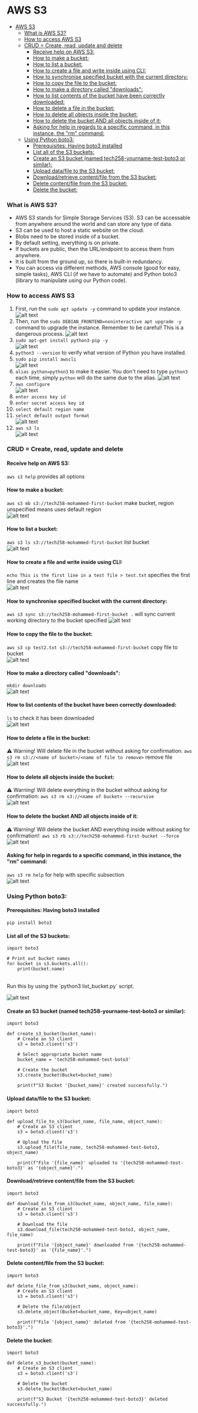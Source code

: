 # AWS S3

- [AWS S3](#aws-s3)
    - [What is AWS S3?](#what-is-aws-s3)
    - [How to access AWS S3](#how-to-access-aws-s3)
    - [CRUD = Create, read, update and delete](#crud--create-read-update-and-delete)
      - [Receive help on AWS S3:](#receive-help-on-aws-s3)
      - [How to make a bucket:](#how-to-make-a-bucket)
      - [How to list a bucket:](#how-to-list-a-bucket)
      - [How to create a file and write inside using CLI:](#how-to-create-a-file-and-write-inside-using-cli)
      - [How to synchronise specified bucket with the current directory:](#how-to-synchronise-specified-bucket-with-the-current-directory)
      - [How to copy the file to the bucket:](#how-to-copy-the-file-to-the-bucket)
      - [How to make a directory called "downloads":](#how-to-make-a-directory-called-downloads)
      - [How to list contents of the bucket have been correctly downloaded:](#how-to-list-contents-of-the-bucket-have-been-correctly-downloaded)
      - [How to delete a file in the bucket:](#how-to-delete-a-file-in-the-bucket)
      - [How to delete all objects inside the bucket:](#how-to-delete-all-objects-inside-the-bucket)
      - [How to delete the bucket AND all objects inside of it:](#how-to-delete-the-bucket-and-all-objects-inside-of-it)
      - [Asking for help in regards to a specific command, in this instance, the "rm" command:](#asking-for-help-in-regards-to-a-specific-command-in-this-instance-the-rm-command)
    - [Using Python boto3:](#using-python-boto3)
      - [Prerequisites: Having boto3 installed](#prerequisites-having-boto3-installed)
      - [List all of the S3 buckets:](#list-all-of-the-s3-buckets)
      - [Create an S3 bucket (named tech258-yourname-test-boto3 or similar):](#create-an-s3-bucket-named-tech258-yourname-test-boto3-or-similar)
      - [Upload data/file to the S3 bucket:](#upload-datafile-to-the-s3-bucket)
      - [Download/retrieve content/file from the S3 bucket:](#downloadretrieve-contentfile-from-the-s3-bucket)
      - [Delete content/file from the S3 bucket:](#delete-contentfile-from-the-s3-bucket)
      - [Delete the bucket:](#delete-the-bucket)



### What is AWS S3?
- AWS S3 stands for Simple Storage Services (S3). S3 can be accessable from anywhere around the world and can store any type of data. <br>
- S3 can be used to host a static website on the cloud. <br>
- Blobs need to be stored inside of a bucket. <br>
- By default setting, everything is on private. <br>
- If buckets are public, then the URL/endpoint to access them from anywhere. <br>
- It is built from the ground up, so there is built-in redundancy. <br>
- You can access via different methods, AWS console (good for easy, simple tasks), AWS CLI (if we have to automate) and Python boto3 (library to manipulate using our Python code). <br>

### How to access AWS S3
1. First, run the `sudo apt update -y` command to update your instance.
   ![alt text](images/update-cli.PNG)
2. Then, run the `sudo DEBIAN_FRONTEND=noninteractive apt upgrade -y` command to upgrade the instance. Remember to be careful! This is a dangerous process.
   ![alt text](images/upgrade-cli.PNG)
3. `sudo apt-get install python3-pip -y` <br>
   ![alt text](images/install-python.PNG)
4. `python3 --version` to verify what version of Python you have installed.
5.  `sudo pip install awscli` <br>
![alt text](images/install-aws-cli.PNG)
6.  `alias python=python3` to make it easier. You don't need to type `python3` each time, simply `python` will do the same due to the alias.
   ![alt text](images/proof-of-alias.PNG)
7.  `aws configure` <br>
   ![alt text](images/aws-config.PNG)
8.  `enter access key id`
9.  `enter secret access key id`
10. `select default region name`
11. `select default output format` <br>
    ![alt text](images/required-parameters.PNG)
12. `aws s3 ls` <br>
![alt text](images/test-s3-works.PNG)

### CRUD = Create, read, update and delete

#### Receive help on AWS S3:
`aws s3 help` provides all options

#### How to make a bucket:
`aws s3 mb s3://tech258-mohammed-first-bucket` make bucket, region unspecified means uses default region <br>
![alt text](images/make-bucket.PNG)

#### How to list a bucket:
`aws s3 ls s3://tech258-mohammed-first-bucket` list bucket <br>
![alt text](images/list-bucket.PNG)

#### How to create a file and write inside using CLI:
`echo This is the first line in a test file > test.txt` specifies the first line and creates the file name <br>
![alt text](images/first-line-in-text-file.PNG)

#### How to synchronise specified bucket with the current directory:
`aws s3 sync s3://tech258-mohammed-first-bucket .` will sync current working directory to the bucket specified
![alt text](images/sync-bucket.PNG)

#### How to copy the file to the bucket:
 `aws s3 cp test2.txt s3://tech258-mohammed-first-bucket` copy file to bucket <br>
![alt text](images/copy-file-to-bucket.PNG)

#### How to make a directory called "downloads":
`mkdir downloads` <br>
![alt text](images/mkdir.PNG)

#### How to list contents of the bucket have been correctly downloaded:
`ls` to check it has been downloaded <br>
![alt text](images/list-bucket.PNG)

#### How to delete a file in the bucket:
 :warning: Warning! Will delete file in the bucket without asking for confirmation:
 `aws s3 rm s3://<name of bucket>/<name of file to remove>` remove file <br>
![alt text](images/remove-file-in-bucket.PNG)

#### How to delete all objects inside the bucket:
:warning: Warning! Will delete everything in the bucket without asking for confirmation:
`aws s3 rm s3://<name of bucket> --recursive` <br>
![alt text](images/remove-everything-in-bucket.PNG)

#### How to delete the bucket AND all objects inside of it:
:warning: Warning! Will delete the bucket AND everything inside without asking for confirmation!:
`aws s3 rb s3://tech258-mohammed-first-bucket --force` <br>
![alt text](images/remove-bucket-and-all-objects.PNG)

#### Asking for help in regards to a specific command, in this instance, the "rm" command:
 `aws s3 rm help` for help with specific subsection <br>
 ![alt text](images/rm-help.PNG)

### Using Python boto3:

#### Prerequisites: Having boto3 installed
`pip install boto3`

#### List all of the S3 buckets:
```
import boto3

# Print out bucket names
for bucket in s3.buckets.all():
    print(bucket.name)
```

<br>
Run this by using the `python3 list_bucket.py` script. 

![alt text](images/list-bucket-script.PNG)

#### Create an S3 bucket (named tech258-yourname-test-boto3 or similar):
```
import boto3

def create_s3_bucket(bucket_name):
    # Create an S3 client
    s3 = boto3.client('s3')

    # Select appropriate bucket name
    bucket_name = 'tech258-mohammed-test-boto3'

    # Create the bucket
    s3.create_bucket(Bucket=bucket_name)

    print(f"S3 Bucket '{bucket_name}' created successfully.")
```
#### Upload data/file to the S3 bucket:
```
import boto3

def upload_file_to_s3(bucket_name, file_name, object_name):
    # Create an S3 client
    s3 = boto3.client('s3')

    # Upload the file
    s3.upload_file(file_name, tech258-mohammed-test-boto3, object_name)

    print(f"File '{file_name}' uploaded to '{tech258-mohammed-test-boto3}' as '{object_name}'.")
```
#### Download/retrieve content/file from the S3 bucket:
```
import boto3

def download_file_from_s3(bucket_name, object_name, file_name):
    # Create an S3 client
    s3 = boto3.client('s3')

    # Download the file
    s3.download_file(tech258-mohammed-test-boto3, object_name, file_name)

    print(f"File '{object_name}' downloaded from '{tech258-mohammed-test-boto3}' as '{file_name}'.")
```
#### Delete content/file from the S3 bucket:
```
import boto3

def delete_file_from_s3(bucket_name, object_name):
    # Create an S3 client
    s3 = boto3.client('s3')

    # Delete the file/object
    s3.delete_object(Bucket=bucket_name, Key=object_name)

    print(f"File '{object_name}' deleted from '{tech258-mohammed-test-boto3}'.")
```
#### Delete the bucket:
```
import boto3

def delete_s3_bucket(bucket_name):
    # Create an S3 client
    s3 = boto3.client('s3')

    # Delete the bucket
    s3.delete_bucket(Bucket=bucket_name)

    print(f"S3 Bucket '{tech258-mohammed-test-boto3}' deleted successfully.")
```